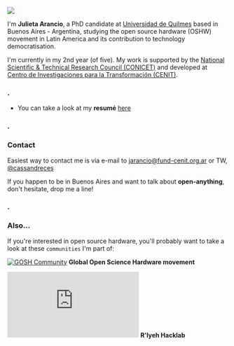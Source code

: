 ![](https://s18.postimg.org/8cbhziirt/jiji.jpg)

I'm **Julieta Arancio**, a PhD candidate at [Universidad de Quilmes](https://unq.edu.ar) based in Buenos Aires - Argentina, studying the open source hardware (OSHW) movement in Latin America and its contribution to technology democratisation. 

I'm currently in my 2nd year (of five). My work is supported by the [National Scientific & Technical Research Council (CONICET)](http://www.conicet.gov.ar) and developed at [Centro de Investigaciones para la Transformación (CENIT)](http://www.fund-cenit.org.ar). 

### .
- You can take a look at my **resumé** [here](/phD_EN/resume.md)

### .

### Contact

Easiest way to contact me is via e-mail to [jarancio@fund-cenit.org.ar](mailto:jarancio@fund-cenit.org.ar) or TW, [@cassandreces](www.twitter.com/cassandreces)

If you happen to be in Buenos Aires and want to talk about **open-anything**, don't hesitate, drop me a line!

### .

### Also...

If you're interested in open source hardware, you'll probably want to take a look at these `communities` I'm part of:

[![GOSH Community](https://s18.postimg.org/tlz4ae1nd/gosh.jpg)](https://openhardware.science)   **Global Open Science Hardware movement**

[![R'lyeh HackLab](https://wiki.rlab.be/lib/exe/fetch.php?media=logo.png)](https://rlab.be)   **R'lyeh Hacklab**
